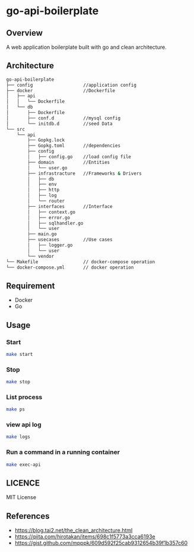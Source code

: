 # go-api-boilerplate
 
## Overview
A web application boilerplate built with go and clean architecture.

## Architecture
```bash
go-api-boilerplate
├── config                   //application config
├── docker                   //Dockerfile
│   ├── api
│   │   └── Dockerfile
│   └── db
│       ├── Dockerfile
│       ├── conf.d           //mysql config
│       └── initdb.d         //seed Data
└── src
    └── api
        ├── Gopkg.lock
        ├── Gopkg.toml       //dependencies
        ├── config
        │   ├── config.go    //load config file
        ├── domain           //Entities
        │   └── user.go      
        ├── infrastracture   //Frameworks & Drivers
        │   ├── db
        │   ├── env
        │   ├── http
        │   ├── log
        │   └── router
        ├── interfaces       //Interface
        │   ├── context.go
        │   ├── error.go
        │   ├── sqlhandler.go
        │   └── user
        ├── main.go
        ├── usecases         //Use cases
        │   ├── logger.go
        │   └── user
        └── vendor
└── Makefile                 // docker-compose operation
└── docker-compose.yml       // docker operation

```


## Requirement
 - Docker
 - Go

## Usage

### Start
```bash
make start
```

### Stop
```bash
make stop
```

### List process
```bash
make ps
```

### view api log
```bash
make logs
```

### Run a command in a running container
```bash
make exec-api
```

## LICENCE
MIT License

## References
- https://blog.tai2.net/the_clean_architecture.html
- https://qiita.com/hirotakan/items/698c1f5773a3cca6193e
- https://gist.github.com/mpppk/609d592f25cab9312654b39f1b357c60

